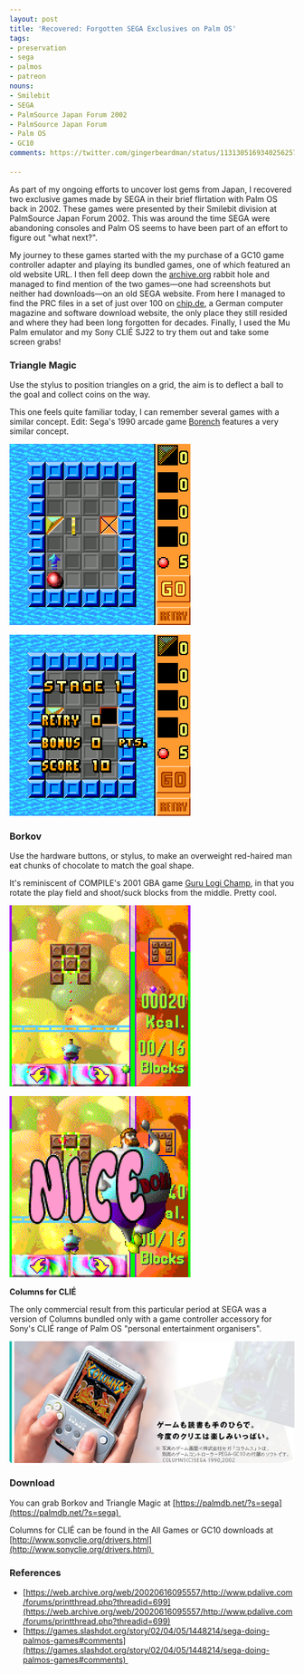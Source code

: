 ```yaml
---
layout: post
title: 'Recovered: Forgotten SEGA Exclusives on Palm OS'
tags:
- preservation
- sega
- palmos
- patreon
nouns:
- Smilebit
- SEGA
- PalmSource Japan Forum 2002
- PalmSource Japan Forum
- Palm OS
- GC10
comments: https://twitter.com/gingerbeardman/status/1131305169340256257

---
```


As part of my ongoing efforts to uncover lost gems from Japan, I recovered two exclusive games made by SEGA in their brief flirtation with Palm OS back in 2002. These games were presented by their Smilebit division at PalmSource Japan Forum 2002. This was around the time SEGA were abandoning consoles and Palm OS seems to have been part of an effort to figure out "what next?".

My journey to these games started with the my purchase of a GC10 game controller adapter and playing its bundled games, one of which featured an old website URL. I then fell deep down the [archive.org](https://archive.org) rabbit hole and managed to find mention of the two games—one had screenshots but neither had downloads—on an old SEGA website. From here I managed to find the PRC files in a set of just over 100 on [chip.de](http://chip.de), a German computer magazine and software download website, the only place they still resided and where they had been long forgotten for decades. Finally, I used the Mu Palm emulator and my Sony CLIÉ SJ22 to try them out and take some screen grabs!

### Triangle Magic

Use the stylus to position triangles on a grid, the aim is to deflect a ball to the goal and collect coins on the way.

This one feels quite familiar today, I can remember several games with a similar concept. Edit: Sega's 1990 arcade game [Borench](https://www.mobygames.com/game/arcade/borench) features a very similar concept.

![PNG](/images/posts/sega-palm-triangle-magic-1.png)

![PNG](/images/posts/sega-palm-triangle-magic-2.png)

### Borkov

Use the hardware buttons, or stylus, to make an overweight red-haired man eat chunks of chocolate to match the goal shape.

It's reminiscent of COMPILE's 2001 GBA game [Guru Logi Champ](https://www.mobygames.com/game/guru-logi-champ), in that you rotate the play field and shoot/suck blocks from the middle. Pretty cool.

![PNG](/images/posts/sega-palm-borkov-1.png)

![PNG](/images/posts/sega-palm-borkov-2.png)

**Columns for CLIÉ**

The only commercial result from this particular period at SEGA was a version of Columns bundled only with a game controller accessory for Sony's CLIÉ range of Palm OS "personal entertainment organisers".

![PNG](/images/posts/sega-palm-clie.png)

### Download

You can grab Borkov and Triangle Magic at [https://palmdb.net/?s=sega](https://palmdb.net/?s=sega) 

Columns for CLIÉ can be found in the All Games or GC10 downloads at [http://www.sonyclie.org/drivers.html](http://www.sonyclie.org/drivers.html) 

### References

*   [https://web.archive.org/web/20020616095557/http://www.pdalive.com/forums/printthread.php?threadid=699](https://web.archive.org/web/20020616095557/http://www.pdalive.com/forums/printthread.php?threadid=699)
*   [https://games.slashdot.org/story/02/04/05/1448214/sega-doing-palmos-games#comments](https://games.slashdot.org/story/02/04/05/1448214/sega-doing-palmos-games#comments) 
